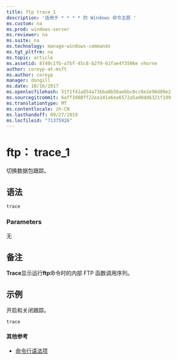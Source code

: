 ```yaml
---
title: ftp trace_1
description: '适用于 * * * * 的 Windows 命令主题 '
ms.custom: na
ms.prod: windows-server
ms.reviewer: na
ms.suite: na
ms.technology: manage-windows-commands
ms.tgt_pltfrm: na
ms.topic: article
ms.assetid: 8740c1fb-a7bf-45c8-b2f9-61fae4f3506e vhorne
author: coreyp-at-msft
ms.author: coreyp
manager: dongill
ms.date: 10/16/2017
ms.openlocfilehash: 51f1f41a854a73bba8b56aebbc0cc8e2e98d89e2
ms.sourcegitcommit: 6aff3d88ff22ea141a6ea6572a5ad8dd6321f199
ms.translationtype: MT
ms.contentlocale: zh-CN
ms.lasthandoff: 09/27/2019
ms.locfileid: "71375926"
---
```

# <a name="ftp-trace_1"></a>ftp： trace_1



切换数据包跟踪。

## <a name="syntax"></a>语法

```
trace
```

### <a name="parameters"></a>Parameters

无

## <a name="remarks"></a>备注

**Trace**显示运行**ftp**命令时的内部 FTP 函数调用序列。

## <a name="BKMK_Examples"></a>示例

开启和关闭跟踪。
```
trace
```

#### <a name="additional-references"></a>其他参考

-   [命令行语法项](command-line-syntax-key.md)